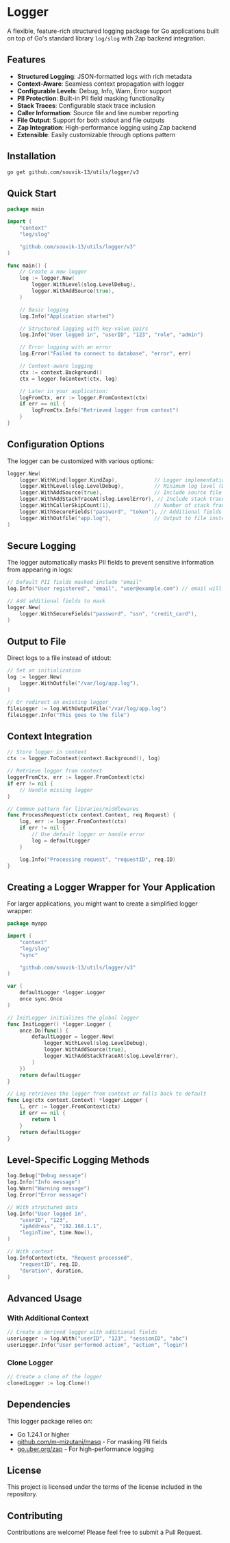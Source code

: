 # Logger

A flexible, feature-rich structured logging package for Go applications built on top of Go's standard library `log/slog` with Zap backend integration.

## Features

- **Structured Logging**: JSON-formatted logs with rich metadata
- **Context-Aware**: Seamless context propagation with logger
- **Configurable Levels**: Debug, Info, Warn, Error support
- **PII Protection**: Built-in PII field masking functionality
- **Stack Traces**: Configurable stack trace inclusion
- **Caller Information**: Source file and line number reporting
- **File Output**: Support for both stdout and file outputs
- **Zap Integration**: High-performance logging using Zap backend
- **Extensible**: Easily customizable through options pattern

## Installation

```bash
go get github.com/souvik-13/utils/logger/v3
```

## Quick Start

```go
package main

import (
    "context"
    "log/slog"

    "github.com/souvik-13/utils/logger/v3"
)

func main() {
    // Create a new logger
    log := logger.New(
        logger.WithLevel(slog.LevelDebug),
        logger.WithAddSource(true),
    )

    // Basic logging
    log.Info("Application started")

    // Structured logging with key-value pairs
    log.Info("User logged in", "userID", "123", "role", "admin")

    // Error logging with an error
    log.Error("Failed to connect to database", "error", err)

    // Context-aware logging
    ctx := context.Background()
    ctx = logger.ToContext(ctx, log)

    // Later in your application:
    logFromCtx, err := logger.FromContext(ctx)
    if err == nil {
        logFromCtx.Info("Retrieved logger from context")
    }
}
```

## Configuration Options

The logger can be customized with various options:

```go
logger.New(
    logger.WithKind(logger.KindZap),            // Logger implementation (currently only Zap supported)
    logger.WithLevel(slog.LevelDebug),          // Minimum log level (Debug, Info, Warn, Error)
    logger.WithAddSource(true),                 // Include source file and line information
    logger.WithAddStackTraceAt(slog.LevelError), // Include stack traces for logs at or above this level
    logger.WithCallerSkipCount(1),              // Number of stack frames to skip for caller info
    logger.WithSecureFields("password", "token"), // Additional fields to mask for PII protection
    logger.WithOutfile("app.log"),              // Output to file instead of stdout
)
```

## Secure Logging

The logger automatically masks PII fields to prevent sensitive information from appearing in logs:

```go
// Default PII fields masked include "email"
log.Info("User registered", "email", "user@example.com") // email will be masked

// Add additional fields to mask
logger.New(
    logger.WithSecureFields("password", "ssn", "credit_card"),
)
```

## Output to File

Direct logs to a file instead of stdout:

```go
// Set at initialization
log := logger.New(
    logger.WithOutfile("/var/log/app.log"),
)

// Or redirect an existing logger
fileLogger := log.WithOutputFile("/var/log/app.log")
fileLogger.Info("This goes to the file")
```

## Context Integration

```go
// Store logger in context
ctx := logger.ToContext(context.Background(), log)

// Retrieve logger from context
loggerFromCtx, err := logger.FromContext(ctx)
if err != nil {
    // Handle missing logger
}

// Common pattern for libraries/middlewares
func ProcessRequest(ctx context.Context, req Request) {
    log, err := logger.FromContext(ctx)
    if err != nil {
        // Use default logger or handle error
        log = defaultLogger
    }

    log.Info("Processing request", "requestID", req.ID)
}
```

## Creating a Logger Wrapper for Your Application

For larger applications, you might want to create a simplified logger wrapper:

```go
package myapp

import (
    "context"
    "log/slog"
    "sync"

    "github.com/souvik-13/utils/logger/v3"
)

var (
    defaultLogger *logger.Logger
    once sync.Once
)

// InitLogger initializes the global logger
func InitLogger() *logger.Logger {
    once.Do(func() {
        defaultLogger = logger.New(
            logger.WithLevel(slog.LevelDebug),
            logger.WithAddSource(true),
            logger.WithAddStackTraceAt(slog.LevelError),
        )
    })
    return defaultLogger
}

// Log retrieves the logger from context or falls back to default
func Log(ctx context.Context) *logger.Logger {
    l, err := logger.FromContext(ctx)
    if err == nil {
        return l
    }
    return defaultLogger
}
```

## Level-Specific Logging Methods

```go
log.Debug("Debug message")
log.Info("Info message")
log.Warn("Warning message")
log.Error("Error message")

// With structured data
log.Info("User logged in",
    "userID", "123",
    "ipAddress", "192.168.1.1",
    "loginTime", time.Now(),
)

// With context
log.InfoContext(ctx, "Request processed",
    "requestID", req.ID,
    "duration", duration,
)
```

## Advanced Usage

### With Additional Context

```go
// Create a derived logger with additional fields
userLogger := log.With("userID", "123", "sessionID", "abc")
userLogger.Info("User performed action", "action", "login")
```

### Clone Logger

```go
// Create a clone of the logger
clonedLogger := log.Clone()
```

## Dependencies

This logger package relies on:

- Go 1.24.1 or higher
- [github.com/m-mizutani/masq](https://github.com/m-mizutani/masq) - For masking PII fields
- [go.uber.org/zap](https://github.com/uber-go/zap) - For high-performance logging

## License

This project is licensed under the terms of the license included in the repository.

## Contributing

Contributions are welcome! Please feel free to submit a Pull Request.
